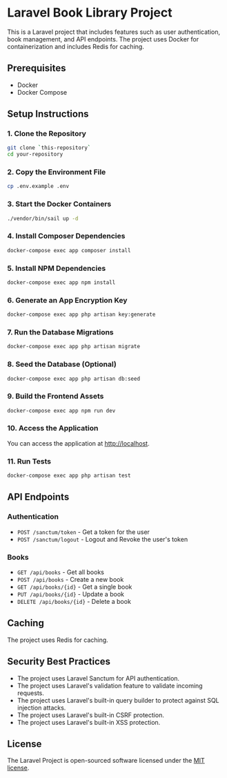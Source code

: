 # Laravel Book Library Project

This is a Laravel project that includes features such as user authentication, book management, and API endpoints. The project uses Docker for containerization and includes Redis for caching.

## Prerequisites

-   Docker
-   Docker Compose

## Setup Instructions

### 1. Clone the Repository

```sh
git clone `this-repository`
cd your-repository
```

### 2. Copy the Environment File

```sh
cp .env.example .env
```

### 3. Start the Docker Containers

```sh
./vendor/bin/sail up -d
```

### 4. Install Composer Dependencies

```sh
docker-compose exec app composer install
```

### 5. Install NPM Dependencies

```sh
docker-compose exec app npm install
```

### 6. Generate an App Encryption Key

```sh
docker-compose exec app php artisan key:generate
```

### 7. Run the Database Migrations

```sh
docker-compose exec app php artisan migrate
```

### 8. Seed the Database (Optional)

```sh
docker-compose exec app php artisan db:seed
```

### 9. Build the Frontend Assets

```sh
docker-compose exec app npm run dev
```

### 10. Access the Application

You can access the application at [http://localhost](http://localhost).

### 11. Run Tests

```sh
docker-compose exec app php artisan test
```

## API Endpoints

### Authentication

-   `POST /sanctum/token` - Get a token for the user
-   `POST /sanctum/logout` - Logout and Revoke the user's token

### Books

-   `GET /api/books` - Get all books
-   `POST /api/books` - Create a new book
-   `GET /api/books/{id}` - Get a single book
-   `PUT /api/books/{id}` - Update a book
-   `DELETE /api/books/{id}` - Delete a book

## Caching

The project uses Redis for caching.

## Security Best Practices

-   The project uses Laravel Sanctum for API authentication.
-   The project uses Laravel's validation feature to validate incoming requests.
-   The project uses Laravel's built-in query builder to protect against SQL injection attacks.
-   The project uses Laravel's built-in CSRF protection.
-   The project uses Laravel's built-in XSS protection.

## License

The Laravel Project is open-sourced software licensed under the [MIT license](https://opensource.org/licenses/MIT).
